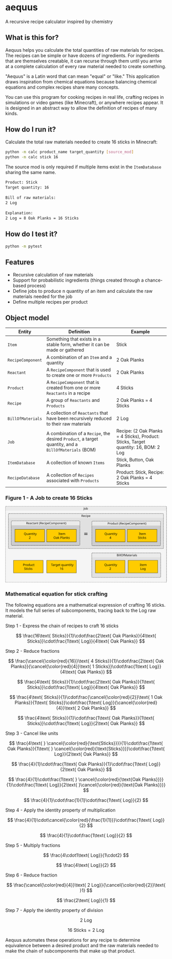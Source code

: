 # aequus

A recursive recipe calculator inspired by chemistry

## What is this for?

Aequus helps you calculate the total quantities of raw materials for recipes. The recipes can be simple or have dozens of ingredients. For ingredients that are themselves creatable, it can recurse through them until you arrive at a complete calculation of every raw material needed to create something.

"Aequus" is a Latin word that can mean "equal" or "like." This application draws inspiration from chemical equations because balancing chemical equations and complex recipes share many concepts.

You can use this program for cooking recipes in real life, crafting recipes in simulations or video games (like Minecraft), or anywhere recipes appear. It is designed in an abstract way to allow the definition of recipes of many kinds.

## How do I run it?

Calculate the total raw materials needed to create 16 sticks in Minecraft:

```bash
python -m calc product_name target_quantity [source_mod]
python -m calc stick 16
```

The source mod is only required if multiple items exist in the `ItemDatabase` sharing the same name.

```text
Product: Stick
Target quantity: 16

Bill of raw materials:
2 Log

Explanation:
2 Log = 8 Oak Planks = 16 Sticks
```

## How do I test it?

```bash
python -m pytest
```

## Features

- Recursive calculation of raw materials
- Support for probabilistic ingredients (things created through a chance-based process)
- Define jobs to produce n quantity of an item and calculate the raw materials needed for the job
- Define multiple recipes per product

## Object model

| Entity | Definition | Example |
| ------ | ---------- | ------- |
| `Item` | Something that exists in a stable form, whether it can be made or gathered | Stick |
| `RecipeComponent` | A combination of an `Item` and a quantity | 2 Oak Planks |
| `Reactant` | A `RecipeComponent` that is used to create one or more `Products` | 2 Oak Planks |
| `Product` | A `RecipeComponent` that is created from one or more `Reactants` in a recipe | 4 Sticks |
| `Recipe` | A group of `Reactants` and `Products` | 2 Oak Planks = 4 Sticks |
| `BillOfMaterials` | A collection of `Reactants` that have been recursively reduced to their raw materials | 2 Log |
| `Job` | A combination of a `Recipe`, the desired `Product`, a target quantity, and a `BillOfMaterials` (BOM) | Recipe: (2 Oak Planks = 4 Sticks), Product: Sticks, Target quantity: 16, BOM: 2 Log |
| `ItemDatabase` | A collection of known `Items` | Stick, Button, Oak Planks |
| `RecipeDatabase` | A collection of `Recipes` associated with `Products` | Product: Stick, Recipe: 2 Oak Planks = 4 Sticks |

### Figure 1 - A Job to create 16 Sticks

![Figure 1 - A Job to create 16 Sticks](docs/images/object_model_job.svg)

### Mathematical equation for stick crafting

The following equations are a mathematical expression of crafting 16 sticks. It models the full series of subcomponents, tracing back to the Log raw material.

Step 1 - Express the chain of recipes to craft 16 sticks

$$ \frac{16\text{ Sticks}}{1}\cdot\frac{2\text{ Oak Planks}}{4\text{ Sticks}}\cdot\frac{1\text{ Log}}{4\text{ Oak Planks}} $$

Step 2 - Reduce fractions

$$ \frac{\cancel{\color{red}{16}}\text{ 4 Sticks}}{1}\cdot\frac{2\text{ Oak Planks}}{\cancel{\color{red}{4}}\text{ 1 Sticks}}\cdot\frac{1\text{ Log}}{4\text{ Oak Planks}} $$

$$ \frac{4\text{ Sticks}}{1}\cdot\frac{2\text{ Oak Planks}}{1\text{ Sticks}}\cdot\frac{1\text{ Log}}{4\text{ Oak Planks}} $$

$$ \frac{4\text{ Sticks}}{1}\cdot\frac{\cancel{\color{red}{2}}\text{ 1 Oak Planks}}{1\text{ Sticks}}\cdot\frac{1\text{ Log}}{\cancel{\color{red}{4}}\text{ 2 Oak Planks}} $$

$$ \frac{4\text{ Sticks}}{1}\cdot\frac{1\text{ Oak Planks}}{1\text{ Sticks}}\cdot\frac{1\text{ Log}}{2\text{ Oak Planks}} $$

Step 3 - Cancel like units

$$ \frac{4\text{ } \cancel{\color{red}{\text{Sticks}}}}{1}\cdot\frac{1\text{ Oak Planks}}{1\text{ } \cancel{\color{red}{\text{Sticks}}}}\cdot\frac{1\text{ Log}}{2\text{ Oak Planks}} $$

$$ \frac{4}{1}\cdot\frac{1\text{ Oak Planks}}{1}\cdot\frac{1\text{ Log}}{2\text{ Oak Planks}} $$

$$ \frac{4}{1}\cdot\frac{1\text{ } \cancel{\color{red}{\text{Oak Planks}}}}{1}\cdot\frac{1\text{ Log}}{2\text{ }\cancel{\color{red}{\text{Oak Planks}}}} $$

$$ \frac{4}{1}\cdot\frac{1}{1}\cdot\frac{1\text{ Log}}{2} $$

Step 4 - Apply the identity property of multiplication

$$ \frac{4}{1}\cdot\cancel{\color{red}{\frac{1}{1}}}\cdot\frac{1\text{ Log}}{2} $$

$$ \frac{4}{1}\cdot\frac{1\text{ Log}}{2} $$

Step 5 - Multiply fractions

$$ \frac{4\cdot1\text{ Log}}{1\cdot2} $$

$$ \frac{4\text{ Log}}{2} $$

Step 6 - Reduce fraction

$$ \frac{\cancel{\color{red}{4}}\text{ 2 Log}}{\cancel{\color{red}{2}}\text{ }1} $$

$$ \frac{2\text{ Log}}{1} $$

Step 7 - Apply the identity property of division

$$ 2\text{ Log} $$

$$ 16\text{ Sticks} = 2\text{ Log} $$

Aequus automates these operations for any recipe to determine equivalence between a desired product and the raw materials needed to make the chain of subcomponents that make up that product.
